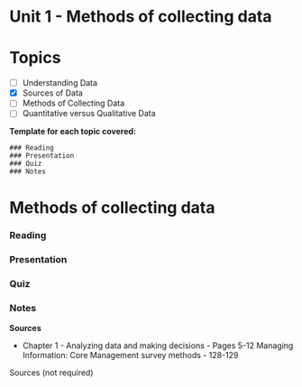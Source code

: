 # Unit 1 - Methods of collecting data

# Topics
- [ ] Understanding Data
- [x] Sources of Data
- [ ] Methods of Collecting Data
- [ ] Quantitative versus Qualitative Data
   
**Template for each topic covered:**
```
### Reading
### Presentation
### Quiz
### Notes
```
# Methods of collecting data
### Reading
### Presentation
### Quiz
### Notes

**Sources**
- Chapter 1 - Analyzing data and making decisions - Pages 5-12
Managing Information: Core Management survey methods - 128-129

Sources (not required)

 